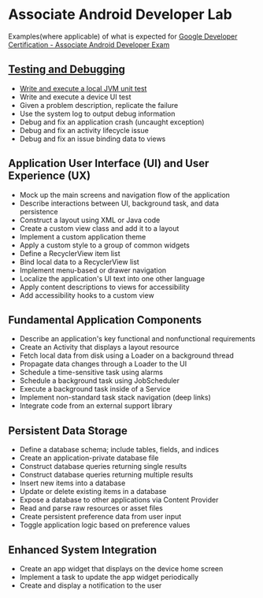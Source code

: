 # Associate Android Developer Lab

Examples(where applicable) of what is expected for [Google Developer Certification - Associate Android Developer Exam](https://www.udacity.com/google-certifications)

## [Testing and Debugging](./testing-debugging)
* [Write and execute a local JVM unit test](./testing-debugging/LocalTests)
* Write and execute a device UI test
* Given a problem description, replicate the failure
* Use the system log to output debug information
* Debug and fix an application crash (uncaught exception)
* Debug and fix an activity lifecycle issue
* Debug and fix an issue binding data to views

## Application User Interface (UI) and User Experience (UX)
* Mock up the main screens and navigation flow of the application
* Describe interactions between UI, background task, and data persistence
* Construct a layout using XML or Java code
* Create a custom view class and add it to a layout
* Implement a custom application theme
* Apply a custom style to a group of common widgets
* Define a RecyclerView item list
* Bind local data to a RecyclerView list
* Implement menu-based or drawer navigation
* Localize the application's UI text into one other language
* Apply content descriptions to views for accessibility
* Add accessibility hooks to a custom view

## Fundamental Application Components
* Describe an application's key functional and nonfunctional requirements
* Create an Activity that displays a layout resource
* Fetch local data from disk using a Loader on a background thread
* Propagate data changes through a Loader to the UI
* Schedule a time-sensitive task using alarms
* Schedule a background task using JobScheduler
* Execute a background task inside of a Service
* Implement non-standard task stack navigation (deep links)
* Integrate code from an external support library

## Persistent Data Storage
* Define a database schema; include tables, fields, and indices
* Create an application-private database file
* Construct database queries returning single results
* Construct database queries returning multiple results
* Insert new items into a database
* Update or delete existing items in a database
* Expose a database to other applications via Content Provider
* Read and parse raw resources or asset files
* Create persistent preference data from user input
* Toggle application logic based on preference values

## Enhanced System Integration
* Create an app widget that displays on the device home screen
* Implement a task to update the app widget periodically
* Create and display a notification to the user
